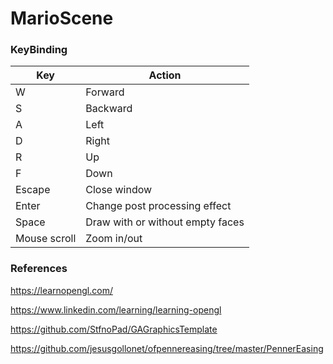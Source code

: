 # MarioScene

### KeyBinding

| Key          	| Action      	                    |
|--------------	|---------------------------------  |
| W            	| Forward     	                    |
| S            	| Backward    	                    |
| A            	| Left        	                    |
| D            	| Right       	                    |
| R            	| Up          	                    |
| F            	| Down        	                    |
| Escape       	| Close window                      |
| Enter        	| Change post processing effect     |
| Space       	| Draw with or without empty faces  |
| Mouse scroll 	| Zoom in/out 	                    |


### References

https://learnopengl.com/

https://www.linkedin.com/learning/learning-opengl

https://github.com/StfnoPad/GAGraphicsTemplate

https://github.com/jesusgollonet/ofpennereasing/tree/master/PennerEasing
